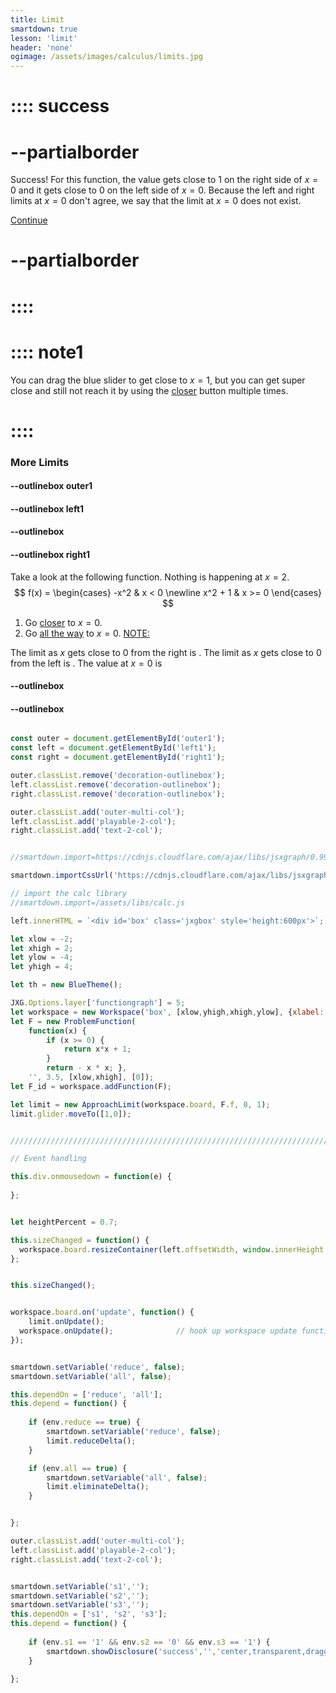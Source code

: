 ```yaml
---
title: Limit
smartdown: true
lesson: 'limit'
header: 'none'
ogimage: /assets/images/calculus/limits.jpg
---
```

# :::: success
# --partialborder
Success!
For this function, the value gets close to 1 on the right side of $x=0$ and it gets close to $0$ on the left side of $x=0$.  Because the left and right limits at $x=0$ don't agree, we say that the limit at $x=0$ does not exist. 

[Continue](/pages/limit5)
# --partialborder
# ::::

# :::: note1 
You can drag the blue slider to get close to $x=1$, but you can get super close and still not reach it by using the [closer](:=reduce=true) button multiple times.
# ::::
### More Limits

#### --outlinebox outer1

#### --outlinebox left1


#### --outlinebox


#### --outlinebox right1
Take a look at the following function.  Nothing is happening at $x=2$.
$$ 
f(x) = \begin{cases} 
      	-x^2 & x < 0 \newline
      	x^2 + 1 & x >= 0 
   \end{cases}
$$
1. Go [closer](:=reduce=true) to $x=0$.  
2. Go [all the way](:=all=true) to $x=0$.
[NOTE:](::note1/tooltip)

The limit as $x$ gets close to $0$ from the right is [](:?s1). 
The limit as $x$ gets close to $0$ from the left is [](:?s2). 
The value at $x=0$ is [](:?s3)

#### --outlinebox
#### --outlinebox

 

```javascript /autoplay

const outer = document.getElementById('outer1');
const left = document.getElementById('left1');
const right = document.getElementById('right1');

outer.classList.remove('decoration-outlinebox');
left.classList.remove('decoration-outlinebox');
right.classList.remove('decoration-outlinebox');

outer.classList.add('outer-multi-col');
left.classList.add('playable-2-col');
right.classList.add('text-2-col');


//smartdown.import=https://cdnjs.cloudflare.com/ajax/libs/jsxgraph/0.99.7/jsxgraphcore.js

smartdown.importCssUrl('https://cdnjs.cloudflare.com/ajax/libs/jsxgraph/0.99.7/jsxgraph.css');

// import the calc library
//smartdown.import=/assets/libs/calc.js

left.innerHTML = `<div id='box' class='jxgbox' style='height:600px'>`;

let xlow = -2;
let xhigh = 2;
let ylow = -4;
let yhigh = 4;

let th = new BlueTheme();

JXG.Options.layer['functiongraph'] = 5;
let workspace = new Workspace('box', [xlow,yhigh,xhigh,ylow], {xlabel:'', ylabel:''});
let F = new ProblemFunction(
	function(x) { 
		if (x >= 0) {
			return x*x + 1;
		}
		return - x * x; }, 
	'', 3.5, [xlow,xhigh], [0]);
let F_id = workspace.addFunction(F);

let limit = new ApproachLimit(workspace.board, F.f, 0, 1);
limit.glider.moveTo([1,0]);


/////////////////////////////////////////////////////////////////////////////////////////

// Event handling

this.div.onmousedown = function(e) { 
  
};


let heightPercent = 0.7;

this.sizeChanged = function() {
  workspace.board.resizeContainer(left.offsetWidth, window.innerHeight * heightPercent);
};


this.sizeChanged();


workspace.board.on('update', function() {
	limit.onUpdate();
  workspace.onUpdate();              // hook up workspace update functions
});


smartdown.setVariable('reduce', false);
smartdown.setVariable('all', false);

this.dependOn = ['reduce', 'all'];  
this.depend = function() {
  
	if (env.reduce == true) {
		smartdown.setVariable('reduce', false);
		limit.reduceDelta();		
	}

	if (env.all == true) {
		smartdown.setVariable('all', false);
		limit.eliminateDelta();
	}


};

outer.classList.add('outer-multi-col');
left.classList.add('playable-2-col');
right.classList.add('text-2-col');


```


```javascript /autoplay

smartdown.setVariable('s1','');
smartdown.setVariable('s2','');
smartdown.setVariable('s3','');
this.dependOn = ['s1', 's2', 's3'];  
this.depend = function() {
  
	if (env.s1 == '1' && env.s2 == '0' && env.s3 == '1') {
		smartdown.showDisclosure('success','','center,transparent,draggable,closeable,shadow');
	}

};
```

